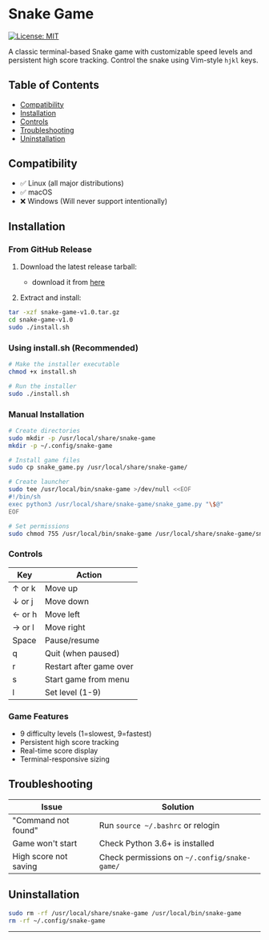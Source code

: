 
# Snake Game

[![License: MIT](https://img.shields.io/badge/License-MIT-yellow.svg)](https://opensource.org/licenses/MIT)

A classic terminal-based Snake game with customizable speed levels and persistent high score tracking. Control the snake using Vim-style `hjkl` keys.

## Table of Contents

- [Compatibility](#compatibility)
- [Installation](#installation)
- [Controls](#controls)
- [Troubleshooting](#troubleshooting)
- [Uninstallation](#uninstallation)

## Compatibility

- ✅ Linux (all major distributions)
- ✅ macOS
- ❌ Windows (Will never support intentionally)

## Installation

### From GitHub Release

1. Download the latest release tarball:

   - download it from [here](https://github.com/mr-zlaam/snake-game/releases/download/game/snake-game-v1.0.tar.gz)

2. Extract and install:

```bash
tar -xzf snake-game-v1.0.tar.gz
cd snake-game-v1.0
sudo ./install.sh
```

### Using install.sh (Recommended)

```bash
# Make the installer executable
chmod +x install.sh

# Run the installer
sudo ./install.sh
```

### Manual Installation

```bash
# Create directories
sudo mkdir -p /usr/local/share/snake-game
mkdir -p ~/.config/snake-game

# Install game files
sudo cp snake_game.py /usr/local/share/snake-game/

# Create launcher
sudo tee /usr/local/bin/snake-game >/dev/null <<EOF
#!/bin/sh
exec python3 /usr/local/share/snake-game/snake_game.py "\$@"
EOF

# Set permissions
sudo chmod 755 /usr/local/bin/snake-game /usr/local/share/snake-game/snake_game.py
```



### Controls

| Key    | Action                  |
| ------ | ----------------------- |
| ↑ or k | Move up                 |
| ↓ or j | Move down               |
| ← or h | Move left               |
| → or l | Move right              |
| Space  | Pause/resume            |
| q      | Quit (when paused)      |
| r      | Restart after game over |
| s      | Start game from menu    |
| l      | Set level (1-9)         |

### Game Features

- 9 difficulty levels (1=slowest, 9=fastest)
- Persistent high score tracking
- Real-time score display
- Terminal-responsive sizing

## Troubleshooting

| Issue                 | Solution                                     |
| --------------------- | -------------------------------------------- |
| "Command not found"   | Run `source ~/.bashrc` or relogin            |
| Game won't start      | Check Python 3.6+ is installed               |
| High score not saving | Check permissions on `~/.config/snake-game/` |

## Uninstallation

```bash
sudo rm -rf /usr/local/share/snake-game /usr/local/bin/snake-game
rm -rf ~/.config/snake-game
```

---
